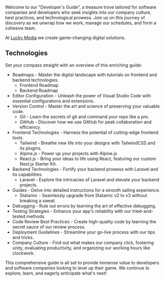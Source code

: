 Welcome to our "Developer's Guide", a treasure trove tailored for software companies and developers who seek insights into our company culture, best practices, and technological prowess. Join us on this journey of discovery as we unwrap how we work, manage our schedules, and form a cohesive team.

At [Lucky Media](https://www.luckymedia.dev) we create game-changing digital solutions.

## Technologies

Set your compass straight with an overview of this enriching guide:

- Roadmaps - Master the digital landscape with tutorials on frontend and backend technologies.
  - Frontend Roadmap
  - Backend Roadmap
- Editor Configuration - Unleash the power of Visual Studio Code with essential configurations and extensions.
- Version Control - Master the art and science of preserving your valuable code.
  - Git - Learn the secrets of git and command your repo like a pro.
  - GitHub - Discover how we use GitHub for peak collaboration and efficiency.
- Frontend Technologies - Harness the potential of cutting-edge frontend tools.
  - Tailwind - Breathe new life into your designs with TailwindCSS and its plugins.
  - Alpine.js - Power up your projects with Alpine.js
  - React.js - Bring your ideas to life using React, featuring our custom Next.js Starter Kit.
- Backend Technologies - Fortify your backend prowess with Laravel and its capabilities.
  - Laravel - Explore the intricacies of Laravel and elevate your backend projects.
- Guides - Delve into detailed instructions for a smooth sailing experience.
  - Statamic - Seamlessly upgrade from Statamic v2 to v3 without breaking a sweat.
- Debugging - Rule out errors by learning the art of effective debugging.
- Testing Strategies - Enhance your app's reliability with our tried-and-tested methods.
- Code Review Best Practices - Create high-quality code by learning the secret sauce of our review process.
- Deployment Guidelines - Streamline your go-live process with our tips and tricks.
- Company Culture - Find out what makes our company click, fostering unity, evaluating productivity, and organizing our working hours like clockwork.

This comprehensive guide is all set to provide immense value to developers and software companies looking to level up their game. We continue to explore, learn, and eagerly anticipate what's next!
